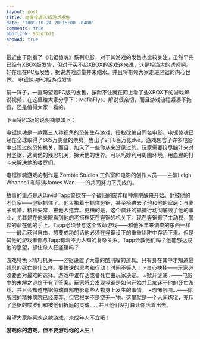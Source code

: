 ```yaml
---
layout: post
title: 电锯惊魂PC版游戏发售
date: '2009-10-24 20:15:00 -0400'
comments: true
abbrlink: 93adfb71
showAd: true
---
```

最近由于刚看了《电锯惊魂》系列电影，对于其游戏的发售也比较关注。虽然早先已经有XBOX版发售，但对于买不起XBOX的游戏迷来说，这是相当大的诱惑啊。好在现在PC版发售，据说游戏质量并未缩水。并且将带领大家走进竖锯的内心世界。
电锯惊魂PC版游戏发售

前一阵子，一直盼望着PC版的发售，按耐不住就在网上看了些XBOX下的游戏解说视频，在这里给大家分享下：MafiaFlys。解说很亲切，而且游戏流程紧凑不拖沓，还是值得大家一看的。

下面将PC版的说明摘录如下：

电锯惊魂是一款第三人称视角的恐怖生存游戏，授权改编自同名电影。电锯惊魂已经在全球取得了665万美金的票房，售出了2千8百万张dvd。游戏包含了许多电影中出现过的恐怖机关，而且，加入了一些你从来没见过的。玩家需要绞尽脑汁来对付竖锯，逃离他的残忍机关，探索他的世界。可以巧妙利用周围环境，用血腥的打斗来解决他的喽罗们。

电锯惊魂游戏的制作是 Zombie Studios 工作室和电影的创作人员——主演Leigh Whannell 和导演James Wan——的共同努力下完成的。

故事的重点是从David Tapp警探在一个破旧的废弃精神病院醒来开始。他被他的老仇家——竖锯抓住了。他太执着于抓住竖锯，甚至搭进去了他和他的家庭：与妻子离婚，精神失常，被他人遗弃。更糟的是，这个疯狂的抓捕行动彻底毁了他的事业，尤其是在他亲眼看到他的老搭档死在竖锯的机关下。现在竖锯有了主动权，警探的命在他的手上。Tapp必须参与这个致命游戏——和他多年来调查的东西一样——最后获得自由，想要成功的话他必须在竖锯设下的重重陷阱中存活下来。但是其他的游戏者都与Tapp有着不为人知的复杂关系。Tapp会救他们吗？他能够达成他的愿望，抓住杀人狂竖锯吗？

游戏特色
×精巧机关——竖锯设置了大量的酷刑般的道具。只有身在其中才知道最残忍的死亡是什么样。要快速的思考和行动！时间不等人！
×良心抉择——玩家必须要面对最难的选择。游戏中谁存活或者死亡由玩家决定。
×掀开谜底…——电影中的未解之谜终于有了答案。玩家将会发现竖锯是如何开始并且痴迷于他的死亡游戏，并且会知道电锯惊魂首部电影那些人物身上发生的事情。
×恐怖氛围…——你所困的精神病院已经废弃，但它根本不是空无一物。这里就是一个人间炼狱，充斥了竖锯的喽罗们和被他们折磨的灵魂……并且他们没打算让你活着出去。

希望大家能喜欢这款游戏，未成年人不宜哦！

__**游戏你的游戏，但不要游戏你的人生！**__
